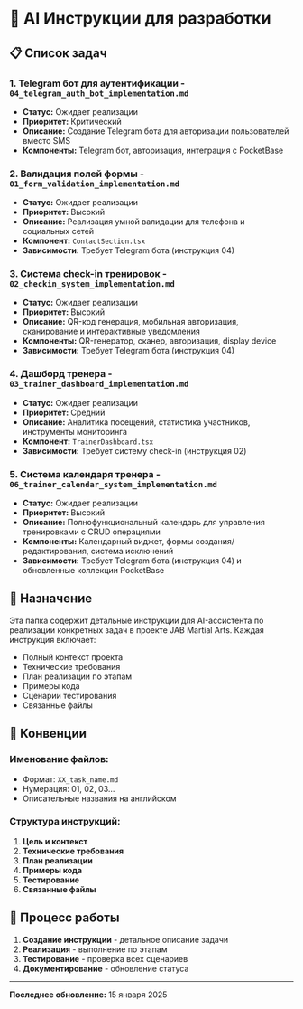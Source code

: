 # 🤖 AI Инструкции для разработки

## 📋 Список задач

### **1. Telegram бот для аутентификации** - `04_telegram_auth_bot_implementation.md`
- **Статус:** Ожидает реализации
- **Приоритет:** Критический
- **Описание:** Создание Telegram бота для авторизации пользователей вместо SMS
- **Компоненты:** Telegram бот, авторизация, интеграция с PocketBase

### **2. Валидация полей формы** - `01_form_validation_implementation.md`
- **Статус:** Ожидает реализации
- **Приоритет:** Высокий
- **Описание:** Реализация умной валидации для телефона и социальных сетей
- **Компонент:** `ContactSection.tsx`
- **Зависимости:** Требует Telegram бота (инструкция 04)

### **3. Система check-in тренировок** - `02_checkin_system_implementation.md`
- **Статус:** Ожидает реализации
- **Приоритет:** Высокий
- **Описание:** QR-код генерация, мобильная авторизация, сканирование и интерактивные уведомления
- **Компоненты:** QR-генератор, сканер, авторизация, display device
- **Зависимости:** Требует Telegram бота (инструкция 04)

### **4. Дашборд тренера** - `03_trainer_dashboard_implementation.md`
- **Статус:** Ожидает реализации
- **Приоритет:** Средний
- **Описание:** Аналитика посещений, статистика участников, инструменты мониторинга
- **Компонент:** `TrainerDashboard.tsx`
- **Зависимости:** Требует систему check-in (инструкция 02)

### **5. Система календаря тренера** - `06_trainer_calendar_system_implementation.md`
- **Статус:** Ожидает реализации
- **Приоритет:** Высокий
- **Описание:** Полнофункциональный календарь для управления тренировками с CRUD операциями
- **Компоненты:** Календарный виджет, формы создания/редактирования, система исключений
- **Зависимости:** Требует Telegram бота (инструкция 04) и обновленные коллекции PocketBase

## 🎯 Назначение

Эта папка содержит детальные инструкции для AI-ассистента по реализации конкретных задач в проекте JAB Martial Arts. Каждая инструкция включает:

- Полный контекст проекта
- Технические требования
- План реализации по этапам
- Примеры кода
- Сценарии тестирования
- Связанные файлы

## 📝 Конвенции

### **Именование файлов:**
- Формат: `XX_task_name.md`
- Нумерация: 01, 02, 03...
- Описательные названия на английском

### **Структура инструкций:**
1. **Цель и контекст**
2. **Технические требования**
3. **План реализации**
4. **Примеры кода**
5. **Тестирование**
6. **Связанные файлы**

## 🔄 Процесс работы

1. **Создание инструкции** - детальное описание задачи
2. **Реализация** - выполнение по этапам
3. **Тестирование** - проверка всех сценариев
4. **Документирование** - обновление статуса

---

**Последнее обновление:** 15 января 2025
